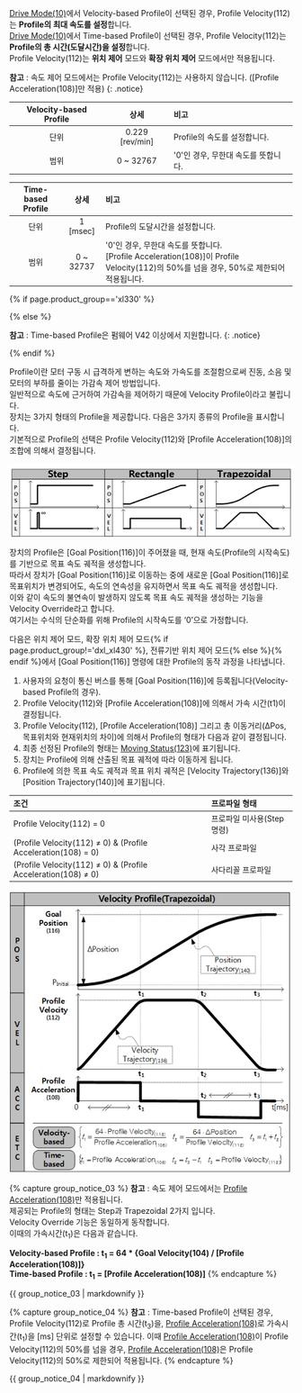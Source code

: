 [Drive Mode(10)]에서 Velocity-based Profile이 선택된 경우, Profile Velocity(112)는 **Profile의 최대 속도를 설정**합니다.  
[Drive Mode(10)]에서 Time-based Profile이 선택된 경우, Profile Velocity(112)는 **Profile의 총 시간(도달시간)을 설정**합니다.  
Profile Velocity(112)는 **위치 제어** 모드와 **확장 위치 제어** 모드에서만 적용됩니다.  

**참고** : 속도 제어 모드에서는 Profile Velocity(112)는 사용하지 않습니다. ([Profile Acceleration(108)]만 적용)
{: .notice}

| Velocity-based Profile |      상세       | 비고                                |
|:----------------------:|:---------------:|:------------------------------------|
|          단위          | 0.229 [rev/min] | Profile의 속도를 설정합니다.        |
|          범위          |    0 ~ 32767    | '0'인 경우, 무한대 속도를 뜻합니다. |

| Time-based Profile |   상세    | 비고                                                                                                                                   |
|:------------------:|:---------:|:---------------------------------------------------------------------------------------------------------------------------------------|
|        단위        | 1 [msec]  | Profile의 도달시간을 설정합니다.                                                                                                       |
|        범위        | 0 ~ 32737 | '0'인 경우, 무한대 속도를 뜻합니다.<br>[Profile Acceleration(108)]이 Profile Velocity(112)의 50%를 넘을 경우, 50%로 제한되어 적용됩니다. |

{% if page.product_group=='xl330' %}

{% else %}

**참고** : Time-based Profile은 펌웨어 V42 이상에서 지원합니다.
{: .notice}

{% endif %}

Profile이란 모터 구동 시 급격하게 변하는 속도와 가속도를 조절함으로써 진동, 소음 및 모터의 부하를 줄이는 가감속 제어 방법입니다.  
일반적으로 속도에 근거하여 가감속을 제어하기 때문에 Velocity Profile이라고 불립니다.  
장치는 3가지 형태의 Profile을 제공합니다. 다음은 3가지 종류의 Profile을 표시합니다.  
기본적으로 Profile의 선택은 Profile Velocity(112)와 [Profile Acceleration(108)]의 조합에 의해서 결정됩니다.  

![](/assets/images/dxl/x/profile_types.png)

장치의 Profile은 [Goal Position(116)]이 주어졌을 때, 현재 속도(Profile의 시작속도)를 기반으로 목표 속도 궤적을 생성합니다.  
따라서 장치가 [Goal Position(116)]로 이동하는 중에 새로운 [Goal Position(116)]로 목표위치가 변경되어도, 속도의 연속성을 유지하면서 목표 속도 궤적을 생성합니다.  
이와 같이 속도의 불연속이 발생하지 않도록 목표 속도 궤적을 생성하는 기능을 Velocity Override라고 합니다.  
여기서는 수식의 단순화를 위해 Profile의 시작속도를 ‘0’으로 가정합니다.

다음은 위치 제어 모드, 확장 위치 제어 모드{% if page.product_group!='dxl_xl430' %}, 전류기반 위치 제어 모드{% else %}{% endif %}에서 [Goal Position(116)] 명령에 대한 Profile의 동작 과정을 나타냅니다.

1. 사용자의 요청이 통신 버스를 통해 [Goal Position(116)]에 등록됩니다(Velocity-based Profile의 경우).
2. Profile Velocity(112)와 [Profile Acceleration(108)]에 의해서 가속 시간(t1)이 결정됩니다.  
3. Profile Velocity(112), [Profile Acceleration(108)] 그리고 총 이동거리(ΔPos, 목표위치와 현재위치의 차이)에 의해서 Profile의 형태가 다음과 같이 결정됩니다.
4. 최종 선정된 Profile의 형태는 [Moving Status(123)]에 표기됩니다.
5. 장치는 Profile에 의해 산출된 목표 궤적에 따라 이동하게 됩니다.
6. Profile에 의한 목표 속도 궤적과 목표 위치 궤적은 [Velocity Trajectory(136)]와 [Position Trajectory(140)]에 표기됩니다.

| 조건                                                          | 프로파일 형태              |
|:--------------------------------------------------------------|:---------------------------|
| Profile Velocity(112) = 0                                     | 프로파일 미사용(Step 명령) |
| (Profile Velocity(112) ≠ 0) & (Profile Acceleration(108) = 0) | 사각 프로파일              |
| (Profile Velocity(112) ≠ 0) & (Profile Acceleration(108) ≠ 0) | 사다리꼴 프로파일          |

![](/assets/images/dxl/x/velocity_profile.png)


{% capture group_notice_03 %}
**참고** : 속도 제어 모드에서는 [Profile Acceleration(108)](#profile-acceleration108)만 적용됩니다.  
제공되는 Profile의 형태는 Step과 Trapezoidal 2가지 입니다.  
Velocity Override 기능은 동일하게 동작합니다.  
이때의 가속시간(t<sub>1</sub>)은 다음과 같습니다.  

**Velocity-based Profile : t<sub>1</sub> = 64 * {Goal Velocity(104) / [Profile Acceleration(108)]}**  
**Time-based Profile : t<sub>1</sub> = [Profile Acceleration(108)]**
{% endcapture %}

<div class="notice">
  {{ group_notice_03 | markdownify }}
</div>

{% capture group_notice_04 %}
**참고** : Time-based Profile이 선택된 경우, Profile Velocity(112)로 Profile 총 시간(t<sub>3</sub>)을, [Profile Acceleration(108)](#profile-acceleration108)로
 가속시간(t<sub>1</sub>)을 [ms] 단위로 설정할 수 있습니다. 이때 [Profile Acceleration(108)](#profile-acceleration108)이 Profile Velocity(112)의 50%를 넘을 경우,
 [Profile Acceleration(108)](#profile-acceleration108)은 Profile Velocity(112)의 50%로 제한되어 적용됩니다.
{% endcapture %}

<div class="notice">
  {{ group_notice_04 | markdownify }}
</div>

[Moving Status(123)]: #moving-status123
[Drive Mode(10)]: #drive-mode10
